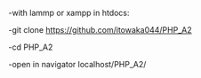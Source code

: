 
-with lammp or xampp in htdocs:

-git clone https://github.com/itowaka044/PHP_A2
  
-cd PHP_A2

-open in navigator localhost/PHP_A2/

  
